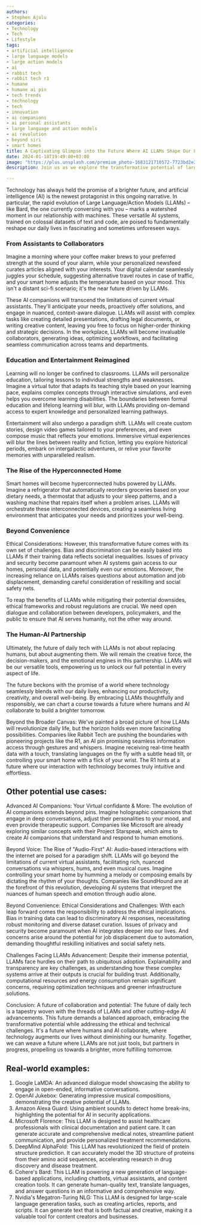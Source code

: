 ```yaml
---
authors:
- Stephen Ajulu
categories:
- Technology
- Tech
- Lifestyle
tags:
- artificial intelligence
- large language models
- large action models
- ai
- rabbit tech
- rabbit tech r1
- humane
- humane ai pin
- tech trends
- technology
- tech
- innovation
- ai companions
- ai personal assistants
- large language and action models
- ai revolution
- beyond siri
- smart homes
title: A Captivating Glimpse into the Future Where AI LLAMs Shape Our Lives
date: 2024-01-18T19:49:00+03:00
image: "https://plus.unsplash.com/premium_photo-1683121710572-7723bd2e235d?q=80&w=1932&auto=format&fit=crop&ixlib=rb-4.0.3&ixid=M3wxMjA3fDB8MHxwaG90by1wYWdlfHx8fGVufDB8fHx8fA%3D%3D"
description: Join us as we explore the transformative potential of large language & action models (LLAMs) on your daily life. Beyond convenience, it delves into ethical considerations, real-world examples, and challenges facing LLAMs advancement.

---
```

Technology has always held the promise of a brighter future, and artificial intelligence (AI) is the newest protagonist in this ongoing narrative. In particular, the rapid evolution of Large Language/Action Models (LLAMs) – like Bard, the one currently conversing with you – marks a watershed moment in our relationship with machines. These versatile AI systems, trained on colossal datasets of text and code, are poised to fundamentally reshape our daily lives in fascinating and sometimes unforeseen ways.

### From Assistants to Collaborators

Imagine a morning where your coffee maker brews to your preferred strength at the sound of your alarm, while your personalized newsfeed curates articles aligned with your interests. Your digital calendar seamlessly juggles your schedule, suggesting alternative travel routes in case of traffic, and your smart home adjusts the temperature based on your mood. This isn't a distant sci-fi scenario; it's the near future driven by LLAMs.

These AI companions will transcend the limitations of current virtual assistants. They'll anticipate your needs, proactively offer solutions, and engage in nuanced, context-aware dialogue. LLAMs will assist with complex tasks like creating detailed presentations, drafting legal documents, or writing creative content, leaving you free to focus on higher-order thinking and strategic decisions. In the workplace, LLAMs will become invaluable collaborators, generating ideas, optimizing workflows, and facilitating seamless communication across teams and departments.

### Education and Entertainment Reimagined

Learning will no longer be confined to classrooms. LLAMs will personalize education, tailoring lessons to individual strengths and weaknesses. Imagine a virtual tutor that adapts its teaching style based on your learning pace, explains complex concepts through interactive simulations, and even helps you overcome learning disabilities. The boundaries between formal education and lifelong learning will blur, with LLAMs providing on-demand access to expert knowledge and personalized learning pathways.

Entertainment will also undergo a paradigm shift. LLAMs will create custom stories, design video games tailored to your preferences, and even compose music that reflects your emotions. Immersive virtual experiences will blur the lines between reality and fiction, letting you explore historical periods, embark on intergalactic adventures, or relive your favorite memories with unparalleled realism.

### The Rise of the Hyperconnected Home

Smart homes will become hyperconnected hubs powered by LLAMs. Imagine a refrigerator that automatically reorders groceries based on your dietary needs, a thermostat that adjusts to your sleep patterns, and a washing machine that repairs itself when a problem arises. LLAMs will orchestrate these interconnected devices, creating a seamless living environment that anticipates your needs and prioritizes your well-being.

### Beyond Convenience

Ethical Considerations: However, this transformative future comes with its own set of challenges. Bias and discrimination can be easily baked into LLAMs if their training data reflects societal inequalities. Issues of privacy and security become paramount when AI systems gain access to our homes, personal data, and potentially even our emotions. Moreover, the increasing reliance on LLAMs raises questions about automation and job displacement, demanding careful consideration of reskilling and social safety nets.

To reap the benefits of LLAMs while mitigating their potential downsides, ethical frameworks and robust regulations are crucial. We need open dialogue and collaboration between developers, policymakers, and the public to ensure that AI serves humanity, not the other way around.

### The Human-AI Partnership

Ultimately, the future of daily tech with LLAMs is not about replacing humans, but about augmenting them. We will remain the creative force, the decision-makers, and the emotional engines in this partnership. LLAMs will be our versatile tools, empowering us to unlock our full potential in every aspect of life.

The future beckons with the promise of a world where technology seamlessly blends with our daily lives, enhancing our productivity, creativity, and overall well-being. By embracing LLAMs thoughtfully and responsibly, we can chart a course towards a future where humans and AI collaborate to build a brighter tomorrow.

Beyond the Broader Canvas: We've painted a broad picture of how LLAMs will revolutionize daily life, but the horizon holds even more fascinating possibilities. Companies like Rabbit Tech are pushing the boundaries with pioneering projects like the R1, an AI pin promising seamless information access through gestures and whispers. Imagine receiving real-time health data with a touch, translating languages on the fly with a subtle head tilt, or controlling your smart home with a flick of your wrist. The R1 hints at a future where our interaction with technology becomes truly intuitive and effortless.

## Other potential use cases:

Advanced AI Companions: Your Virtual confidante & More: The evolution of AI companions extends beyond pins. Imagine holographic companions that engage in deep conversations, adjust their personalities to your mood, and even provide therapeutic support. Companies like Microsoft are already exploring similar concepts with their Project Starspeak, which aims to create AI companions that understand and respond to human emotions.

Beyond Voice: The Rise of "Audio-First" AI: Audio-based interactions with the internet are poised for a paradigm shift. LLAMs will go beyond the limitations of current virtual assistants, facilitating rich, nuanced conversations via whispers, hums, and even musical cues. Imagine controlling your smart home by humming a melody or composing emails by dictating the rhythm of your thoughts. Companies like SoundHound are at the forefront of this revolution, developing AI systems that interpret the nuances of human speech and emotion through audio alone.

Beyond Convenience: Ethical Considerations and Challenges: With each leap forward comes the responsibility to address the ethical implications. Bias in training data can lead to discriminatory AI responses, necessitating robust monitoring and diverse dataset curation. Issues of privacy and security become paramount when AI integrates deeper into our lives. And concerns arise around the potential for job displacement due to automation, demanding thoughtful reskilling initiatives and social safety nets.

Challenges Facing LLAMs Advancement: Despite their immense potential, LLAMs face hurdles on their path to ubiquitous adoption. Explainability and transparency are key challenges, as understanding how these complex systems arrive at their outputs is crucial for building trust. Additionally, computational resources and energy consumption remain significant concerns, requiring optimization techniques and greener infrastructure solutions.

Conclusion: A future of collaboration and potential: The future of daily tech is a tapestry woven with the threads of LLAMs and other cutting-edge AI advancements. This future demands a balanced approach, embracing the transformative potential while addressing the ethical and technical challenges. It's a future where humans and AI collaborate, where technology augments our lives without diminishing our humanity. Together, we can weave a future where LLAMs are not just tools, but partners in progress, propelling us towards a brighter, more fulfilling tomorrow.

## Real-world examples:

1. Google LaMDA: An advanced dialogue model showcasing the ability to engage in open-ended, informative conversations.
2. OpenAI Jukebox: Generating impressive musical compositions, demonstrating the creative potential of LLAMs.
3. Amazon Alexa Guard: Using ambient sounds to detect home break-ins, highlighting the potential for AI in security applications.
4. Microsoft Florence: This LLAM is designed to assist healthcare professionals with clinical documentation and patient care. It can generate accurate and comprehensive medical notes, streamline patient communication, and provide personalized treatment recommendations.
5. DeepMind AlphaFold: This LLAM has revolutionized the field of protein structure prediction. It can accurately model the 3D structure of proteins from their amino acid sequences, accelerating research in drug discovery and disease treatment.
6. Cohere's Bard: This LLAM is powering a new generation of language-based applications, including chatbots, virtual assistants, and content creation tools. It can generate human-quality text, translate languages, and answer questions in an informative and comprehensive way.
7. Nvidia's Megatron-Turing NLG: This LLAM is designed for large-scale language generation tasks, such as creating articles, reports, and scripts. It can generate text that is both factual and creative, making it a valuable tool for content creators and businesses.

